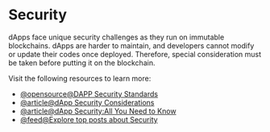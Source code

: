 # Security

dApps face unique security challenges as they run on immutable blockchains. dApps are harder to maintain, and developers cannot modify or update their codes once deployed. Therefore, special consideration must be taken before putting it on the blockchain.

Visit the following resources to learn more:

- [@opensource@DAPP Security Standards](https://github.com/Dexaran/DAPP-security-standards/blob/master/README.md)
- [@article@dApp Security Considerations](https://livebook.manning.com/book/building-ethereum-dapps/chapter-14/)
- [@article@dApp Security:All You Need to Know](https://www.immunebytes.com/blog/dapp-security/#Benefits_of_DApps_Security)
- [@feed@Explore top posts about Security](https://app.daily.dev/tags/security?ref=roadmapsh)
